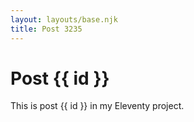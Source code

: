 ```yaml
---
layout: layouts/base.njk
title: Post 3235
---
```


# Post {{ id }}

This is post {{ id }} in my Eleventy project.
